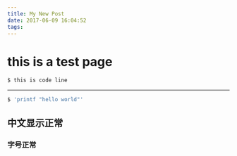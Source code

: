 ```yaml
---
title: My New Post
date: 2017-06-09 16:04:52
tags:
---
```

# this is a test page
``` bash
$ this is code line
```
---
``` bash
$ 'printf "hello world"'
```

## 中文显示正常
### 字号正常